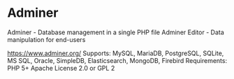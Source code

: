 # Adminer

Adminer - Database management in a single PHP file
Adminer Editor - Data manipulation for end-users

https://www.adminer.org/
Supports: MySQL, MariaDB, PostgreSQL, SQLite, MS SQL, Oracle, SimpleDB, Elasticsearch, MongoDB, Firebird
Requirements: PHP 5+
Apache License 2.0 or GPL 2
